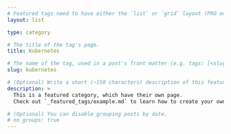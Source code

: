 ```yaml
---
# Featured tags need to have either the `list` or `grid` layout (PRO only).
layout: list

type: category

# The title of the tag's page.
title: Kubernetes

# The name of the tag, used in a post's front matter (e.g. tags: [<slug>]).
slug: kubernetes

# (Optional) Write a short (~150 characters) description of this featured tag.
description: >
  This is a featured category, which have their own page.
  Check out `_featured_tags/example.md` to learn how to create your own.

# (Optional) You can disable grouping posts by date.
# no_groups: true
---
```


